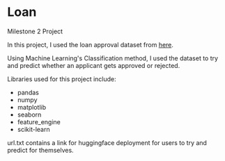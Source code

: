 # Loan
Milestone 2 Project

In this project, I used the loan approval dataset from [here](https://www.kaggle.com/datasets/architsharma01/loan-approval-prediction-dataset/).

Using Machine Learning's Classification method, I used the dataset to try and predict whether an applicant gets approved or rejected.

Libraries used for this project include:
- pandas
- numpy
- matplotlib
- seaborn
- feature_engine
- scikit-learn

url.txt contains a link for huggingface deployment for users to try and predict for themselves.
